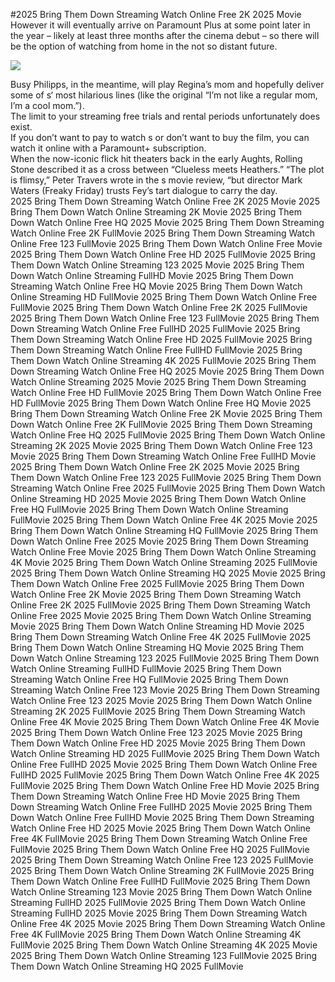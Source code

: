 #2025 Bring Them Down Streaming Watch Online Free 2K 2025 Movie  
However it will eventually arrive on Paramount Plus at some point later in the year – likely at least three months after the cinema debut – so there will be the option of watching from home in the not so distant future.  
  
[![](https://i.imgur.com/qSNzIqt.png)](https://movie.rssnews.media/KrsHpEao.php)  
  
Busy Philipps, in the meantime, will play Regina’s mom and hopefully deliver some of s‘ most hilarious lines (like the original “I’m not like a regular mom, I’m a cool mom.”).  
The limit to your streaming free trials and rental periods unfortunately does exist.  
If you don’t want to pay to watch s or don’t want to buy the film, you can watch it online with a Paramount+ subscription.  
When the now-iconic flick hit theaters back in the early Aughts, Rolling Stone described it as a cross between “Clueless meets Heathers.” “The plot is flimsy,” Peter Travers wrote in the s movie review, “but director Mark Waters (Freaky Friday) trusts Fey’s tart dialogue to carry the day.  
2025 Bring Them Down Streaming Watch Online Free 2K 2025 Movie
2025 Bring Them Down Watch Online Streaming 2K Movie
2025 Bring Them Down Watch Online Free HQ 2025 Movie
2025 Bring Them Down Streaming Watch Online Free 2K FullMovie
2025 Bring Them Down Streaming Watch Online Free 123 FullMovie
2025 Bring Them Down Watch Online Free Movie
2025 Bring Them Down Watch Online Free HD 2025 FullMovie
2025 Bring Them Down Watch Online Streaming 123 2025 Movie
2025 Bring Them Down Watch Online Streaming FullHD Movie
2025 Bring Them Down Streaming Watch Online Free HQ Movie
2025 Bring Them Down Watch Online Streaming HD FullMovie
2025 Bring Them Down Watch Online Free FullMovie
2025 Bring Them Down Watch Online Free 2K 2025 FullMovie
2025 Bring Them Down Watch Online Free 123 FullMovie
2025 Bring Them Down Streaming Watch Online Free FullHD 2025 FullMovie
2025 Bring Them Down Streaming Watch Online Free HD 2025 FullMovie
2025 Bring Them Down Streaming Watch Online Free FullHD FullMovie
2025 Bring Them Down Watch Online Streaming 4K 2025 FullMovie
2025 Bring Them Down Streaming Watch Online Free HQ 2025 Movie
2025 Bring Them Down Watch Online Streaming 2025 Movie
2025 Bring Them Down Streaming Watch Online Free HD FullMovie
2025 Bring Them Down Watch Online Free HD FullMovie
2025 Bring Them Down Watch Online Free HQ Movie
2025 Bring Them Down Streaming Watch Online Free 2K Movie
2025 Bring Them Down Watch Online Free 2K FullMovie
2025 Bring Them Down Streaming Watch Online Free HQ 2025 FullMovie
2025 Bring Them Down Watch Online Streaming 2K 2025 Movie
2025 Bring Them Down Watch Online Free 123 Movie
2025 Bring Them Down Streaming Watch Online Free FullHD Movie
2025 Bring Them Down Watch Online Free 2K 2025 Movie
2025 Bring Them Down Watch Online Free 123 2025 FullMovie
2025 Bring Them Down Streaming Watch Online Free 2025 FullMovie
2025 Bring Them Down Watch Online Streaming HD 2025 Movie
2025 Bring Them Down Watch Online Free HQ FullMovie
2025 Bring Them Down Watch Online Streaming FullMovie
2025 Bring Them Down Watch Online Free 4K 2025 Movie
2025 Bring Them Down Watch Online Streaming HQ FullMovie
2025 Bring Them Down Watch Online Free 2025 Movie
2025 Bring Them Down Streaming Watch Online Free Movie
2025 Bring Them Down Watch Online Streaming 4K Movie
2025 Bring Them Down Watch Online Streaming 2025 FullMovie
2025 Bring Them Down Watch Online Streaming HQ 2025 Movie
2025 Bring Them Down Watch Online Free 2025 FullMovie
2025 Bring Them Down Watch Online Free 2K Movie
2025 Bring Them Down Streaming Watch Online Free 2K 2025 FullMovie
2025 Bring Them Down Streaming Watch Online Free 2025 Movie
2025 Bring Them Down Watch Online Streaming Movie
2025 Bring Them Down Watch Online Streaming HD Movie
2025 Bring Them Down Streaming Watch Online Free 4K 2025 FullMovie
2025 Bring Them Down Watch Online Streaming HQ Movie
2025 Bring Them Down Watch Online Streaming 123 2025 FullMovie
2025 Bring Them Down Watch Online Streaming FullHD FullMovie
2025 Bring Them Down Streaming Watch Online Free HQ FullMovie
2025 Bring Them Down Streaming Watch Online Free 123 Movie
2025 Bring Them Down Streaming Watch Online Free 123 2025 Movie
2025 Bring Them Down Watch Online Streaming 2K 2025 FullMovie
2025 Bring Them Down Streaming Watch Online Free 4K Movie
2025 Bring Them Down Watch Online Free 4K Movie
2025 Bring Them Down Watch Online Free 123 2025 Movie
2025 Bring Them Down Watch Online Free HD 2025 Movie
2025 Bring Them Down Watch Online Streaming HD 2025 FullMovie
2025 Bring Them Down Watch Online Free FullHD 2025 Movie
2025 Bring Them Down Watch Online Free FullHD 2025 FullMovie
2025 Bring Them Down Watch Online Free 4K 2025 FullMovie
2025 Bring Them Down Watch Online Free HD Movie
2025 Bring Them Down Streaming Watch Online Free HD Movie
2025 Bring Them Down Streaming Watch Online Free FullHD 2025 Movie
2025 Bring Them Down Watch Online Free FullHD Movie
2025 Bring Them Down Streaming Watch Online Free HD 2025 Movie
2025 Bring Them Down Watch Online Free 4K FullMovie
2025 Bring Them Down Streaming Watch Online Free FullMovie
2025 Bring Them Down Watch Online Free HQ 2025 FullMovie
2025 Bring Them Down Streaming Watch Online Free 123 2025 FullMovie
2025 Bring Them Down Watch Online Streaming 2K FullMovie
2025 Bring Them Down Watch Online Free FullHD FullMovie
2025 Bring Them Down Watch Online Streaming 123 Movie
2025 Bring Them Down Watch Online Streaming FullHD 2025 FullMovie
2025 Bring Them Down Watch Online Streaming FullHD 2025 Movie
2025 Bring Them Down Streaming Watch Online Free 4K 2025 Movie
2025 Bring Them Down Streaming Watch Online Free 4K FullMovie
2025 Bring Them Down Watch Online Streaming 4K FullMovie
2025 Bring Them Down Watch Online Streaming 4K 2025 Movie
2025 Bring Them Down Watch Online Streaming 123 FullMovie
2025 Bring Them Down Watch Online Streaming HQ 2025 FullMovie